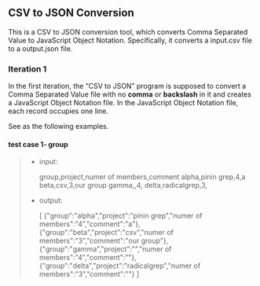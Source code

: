 ## CSV to JSON Conversion

This is a CSV to JSON conversion tool, which converts Comma Separated Value   to JavaScript Object Notation. Specifically, it converts a input.csv file to a output.json file.

### Iteration 1

In the first iteration, the “CSV to JSON” program is supposed to convert a  Comma Separated Value file with no **comma** or **backslash** in it and creates a JavaScript Object Notation file. In the JavaScript Object Notation file, each record occupies one line.

See as the following examples.

#### test case 1- group

> + input:
>
>   group,project,numer of members,comment
>   alpha,pinin grep,4,a
>   beta,csv,3,our group
>   gamma,,4,
>   delta,radicalgrep,3,
>
> + output:
>
>   [
>   {"group":"alpha","project":"pinin grep","numer of members":"4","comment":"a"},
>   {"group":"beta","project":"csv","numer of members":"3","comment":"our group"},
>   {"group":"gamma","project":"","numer of members":"4","comment":""},
>   {"group":"delta","project":"radicalgrep","numer of members":"3","comment":""}
>   ]